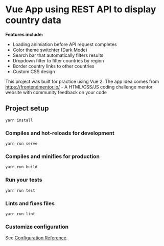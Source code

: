 # Vue App using REST API to display country data

**Features include:**
- Loading animiation before API request completes
- Color theme switchter (Dark Mode)
- Search bar that automatically filters results
- Dropdown filter to filter countries by region
- Border country links to other countries
- Custom CSS design

This project was built for practice using Vue 2.
The app idea comes from https://frontendmentor.io/ - A HTML/CSS/JS coding challenge mentor website with community feedback on your code

## Project setup
```
yarn install
```

### Compiles and hot-reloads for development
```
yarn run serve
```

### Compiles and minifies for production
```
yarn run build
```

### Run your tests
```
yarn run test
```

### Lints and fixes files
```
yarn run lint
```

### Customize configuration
See [Configuration Reference](https://cli.vuejs.org/config/).
